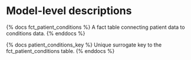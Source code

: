 # Model-level descriptions
{% docs fct_patient_conditions %}
A fact table connecting patient data to conditions data.
{% enddocs %}

{% docs patient_conditions_key %}
Unique surrogate key to the fct_patient_conditions table.
{% enddocs %}
